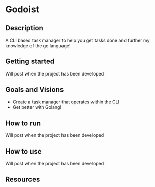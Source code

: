 # Godoist

## Description
A CLI based task manager to help you get tasks done and further my knowledge of the go language!

## Getting started 
Will post when the project has been developed

## Goals and Visions
* Create a task manager that operates within the CLI
* Get better with Golang!

## How to run
Will post when the project has been developed

## How to use
Will post when the project has been developed

## Resources

